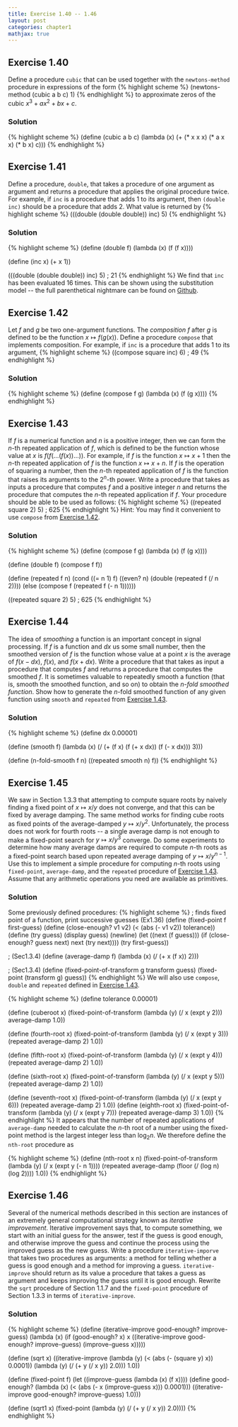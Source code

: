 ```yaml
---
title: Exercise 1.40 -- 1.46
layout: post
categories: chapter1
mathjax: true
---
```


<a name="Ex1.40"> </a>

## Exercise 1.40

Define a procedure `cubic` that can be used together with the
`newtons-method` procedure in expressions of the form
{% highlight scheme %}
(newtons-method (cubic a b c) 1)
{% endhighlight %}
to approximate zeros of the cubic $x^3+ax^2+bx+c$.

### Solution

{% highlight scheme %}
(define (cubic a b c)
    (lambda (x) (+ (* x x x) (* a x x) (* b x) c)))
{% endhighlight %}

<a name="Ex1.41"> </a>

## Exercise 1.41

Define a procedure, `double`, that takes a procedure of one argument
as argument and returns a procedure that applies the original
procedure twice. For example, if `inc` is a procedure that adds 1 to
its argument, then `(double inc)` should be a procedure that adds 2.
What value is returned by
{% highlight scheme %}
(((double (double double)) inc) 5)
{% endhighlight %}

### Solution

{% highlight scheme %}
(define (double f)
    (lambda (x) (f (f x))))

(define (inc x) (+ x 1))

(((double (double double)) inc) 5)
; 21
{% endhighlight %}
We find that `inc` has been evaluated 16 times. This can be shown using
the substitution model -- the full parenthetical nightmare can be found
on [Github](https://github.com/mngu2382/sicp/blob/master/fragments/Ex1-41.scm).
 
<a name="Ex1.42"> </a>

## Exercise 1.42

Let $f$ and $g$ be two one-argument functions. The _composition_ $f$
after $g$ is defined to be the function $x\mapsto f(g(x))$. Define a
procedure `compose` that implements composition. For example,
if `inc` is a procedure that adds 1 to its argument,
{% highlight scheme %}
((compose square inc) 6)
; 49
{% endhighlight %}

### Solution

{% highlight scheme %}
(define (compose f g)
    (lambda (x) (f (g x))))
{% endhighlight %}

<a name="Ex1.43"> </a>

## Exercise 1.43

If $f$ is a numerical function and $n$ is a positive integer, then we
can form the $n$-th repeated application of $f$, which is defined to be
the function whose value at $x$ is $f(f(\ldots(f(x))\ldots))$. For
example, if $f$ is the function $x\mapsto x+1$ then the $n$-th repeated
application of $f$ is the function $x\mapsto x+n$. If $f$ is the
operation of squaring a number, then the $n$-th repeated application of
$f$ is the function that raises its arguments to the $2^n$-th power.
Write a procedure that takes as inputs a procedure that computes $f$
and a positive integer $n$ and returns the procedure that computes the
$n$-th repeated application if $f$. Your procedure should be able to be
used as follows:
{% highlight scheme %}
((repeated square 2) 5)
; 625
{% endhighlight %}
Hint: You may find it convenient to use `compose` from
[Exercise 1.42](#Ex1.42).

### Solution

{% highlight scheme %}
(define (compose f g)
    (lambda (x) (f (g x))))

(define (double f)
    (compose f f))

(define (repeated f n)
    (cond ((= n 1) f)
          ((even? n) (double (repeated f (/ n 2))))
          (else (compose f (repeated f (- n 1))))))

((repeated square 2) 5)
; 625
{% endhighlight %}

<a name="Ex1.44"> </a>

## Exercise 1.44

The idea of _smoothing_ a function is an important concept in signal
processing. If $f$ is a function and $dx$ us some small number, then
the smoothed version of $f$ is the function whose value at a point
$x$ is the average of $f(x-dx)$, $f(x)$, and $f(x+dx)$. Write a
procedure that that takes as input a procedure that computes $f$ and
returns a procedure that computes the smoothed $f$. It is sometimes
valuable to repeatedly smooth a function (that is, smooth the smoothed
function, and so on) to obtain the _$n$-fold smoothed function_.
Show how to generate the $n$-fold smoothed function of any given
function using `smooth` and `repeated` from [Exercise 1.43](#Ex1.43).

### Solution

{% highlight scheme %}
(define dx 0.00001)

(define (smooth f) 
    (lambda (x) (/ (+ (f x) (f (+ x dx)) (f (- x dx))) 3)))

(define (n-fold-smooth f n)
    ((repeated smooth n) f)) 
{% endhighlight %}

<a name="Ex1.45"> </a>

## Exercise 1.45

We saw in Section 1.3.3 that attempting to compute square roots by
naively finding a fixed point of $x\mapsto x/y$ does not converge, and
that this can be fixed by average damping. The same method works for
finding cube roots as fixed points of the average-damped
$y\mapsto x/y^2$. Unfortunately, the process does not work for fourth
roots -- a single average damp is not enough to make a fixed-point
search for $y\mapsto x/y^3$ converge. Do some experiments to determine
how many average damps are required to compute $n$-th roots as a
fixed-point search based upon repeated average damping of
$y\mapsto x/y^{n-1}$. Use this to implement a simple procedure for
computing $n$-th roots using `fixed-point`, `average-damp`, and the
`repeated` procedure of [Exercise 1.43](#Ex1.43). Assume that any
arithmetic operations you need are available as primitives.

### Solution

Some previously defined procedures:
{% highlight scheme %}
; finds fixed point of a function, print successive guesses (Ex1.36)
(define (fixed-point f first-guess)
    (define (close-enough? v1 v2)
        (< (abs (- v1 v2)) tolerance))
    (define (try guess)
        (display guess)
        (newline)
        (let ((next (f guess)))
             (if (close-enough? guess next)
                 next
                 (try next))))
    (try first-guess))

; (Sec1.3.4)
(define (average-damp f)
    (lambda (x) (/ (+ x (f x)) 2)))

; (Sec1.3.4)
(define (fixed-point-of-transform g transform guess)
    (fixed-point (transform g) guess))
{% endhighlight %}
We will also use `compose`, `double` and `repeated` defined in
[Exercise 1.43](Ex1.43).

{% highlight scheme %}
(define tolerance 0.00001)

(define (cuberoot x)
    (fixed-point-of-transform (lambda (y) (/ x (expt y 2)))
                              average-damp
                              1.0))

(define (fourth-root x)
    (fixed-point-of-transform (lambda (y) (/ x (expt y 3)))
                              (repeated average-damp 2)
                              1.0))

(define (fifth-root x)
    (fixed-point-of-transform (lambda (y) (/ x (expt y 4)))
                              (repeated average-damp 2)
                              1.0))

(define (sixth-root x)
    (fixed-point-of-transform (lambda (y) (/ x (expt y 5)))
                              (repeated average-damp 2)
                              1.0))

(define (seventh-root x)
    (fixed-point-of-transform (lambda (y) (/ x (expt y 6)))
                              (repeated average-damp 2)
                              1.0))
(define (eighth-root x)
    (fixed-point-of-transform (lambda (y) (/ x (expt y 7)))
                              (repeated average-damp 3)
                              1.0))
{% endhighlight %}
It appears that the number of repeated applications of `average-damp`
needed to calculate the $n$-th root of a number using the fixed-point
method is the largest integer less than $\log_2 n$. We therefore
define the `nth-root` procedure as

{% highlight scheme %}
(define (nth-root x n)
    (fixed-point-of-transform (lambda (y) (/ x (expt y (- n 1))))
                              (repeated average-damp
                                        (floor (/ (log n) (log 2))))
                              1.0))
{% endhighlight %}

<a name="Ex1.46"> </a>

## Exercise 1.46

Several of the numerical methods described in this section are
instances of an extremely general computational strategy known as
_iterative improvement_. Iterative improvement says that, to compute
something, we start with an initial guess for the answer, test if the
guess is good enough, and otherwise improve the guess and continue the
process using the improved guess as the new guess. Write a procedure
`iterative-imporve` that takes two procedures as arguments: a method
for telling whether a guess is good enough and a method for improving
a guess. `iterative-improve` should return as its value a procedure
that takes a guess as argument and keeps improving the guess until it
is good enough. Rewrite the `sqrt` procedure of Section 1.1.7 and the
`fixed-point` procedure of Section 1.3.3 in terms of
`iterative-improve`.

### Solution

{% highlight scheme %}
(define (iterative-improve good-enough? improve-guess)
    (lambda (x)
        (if (good-enough? x)
            x
            ((iterative-improve good-enough? improve-guess)
             (improve-guess x)))))

(define (sqrt x)
    ((iterative-improve (lambda (y) (< (abs (- (square y) x)) 0.0001))
                        (lambda (y) (/  (+ y (/ x y)) 2.0)))
     1.0))

(define (fixed-point f)
    (let ((improve-guess (lambda (x) (f x))))
         (define good-enough?
             (lambda (x) (< (abs (- x (improve-guess x))) 0.0001)))
         ((iterative-improve good-enough? improve-guess) 1.0)))

(define (sqrt1 x)
    (fixed-point (lambda (y) (/ (+ y (/ x y)) 2.0))))
{% endhighlight %}
